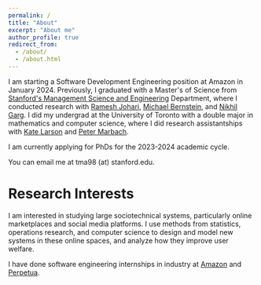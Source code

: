 ```yaml
---
permalink: /
title: "About"
excerpt: "About me"
author_profile: true
redirect_from: 
  - /about/
  - /about.html
---
```


I am starting a Software Development Engineering position at Amazon in January 2024. Previously, I graduated with a Master's of Science from [Stanford's Management Science and Engineering](https://msande.stanford.edu/) Department, where I conducted research with [Ramesh Johari](https://web.stanford.edu/~rjohari/), [Michael Bernstein](https://hci.stanford.edu/msb/), and [Nikhil Garg](https://gargnikhil.com/). I did my undergrad at the University of Toronto with a double major in mathematics and computer science, where I did research assistantships with [Kate Larson](https://cs.uwaterloo.ca/~klarson/) and [Peter Marbach](https://www.cs.toronto.edu/~marbach/).

I am currently applying for PhDs for the 2023-2024 academic cycle.

You can email me at tma98 (at) stanford.edu.

# Research Interests

I am interested in studying large sociotechnical systems, particularly online marketplaces and social media platforms.  I use methods from statistics, operations research, and computer science to design and model new systems in these online spaces, and analyze how they improve user welfare. 

I have done software engineering internships in industry at [Amazon](https://www.amazon.com/) and [Perpetua](https://perpetua.io/).